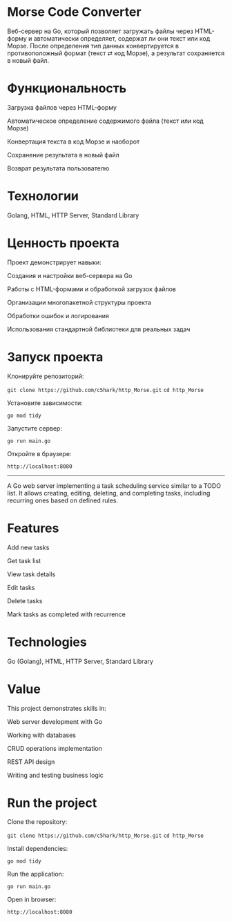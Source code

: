 # Morse Code Converter

Веб-сервер на Go, который позволяет загружать файлы через HTML-форму и автоматически определяет, содержат ли они текст или код Морзе.
После определения тип данных конвертируется в противоположный формат (текст ⇄ код Морзе), а результат сохраняется в новый файл.

# Функциональность

Загрузка файлов через HTML-форму

Автоматическое определение содержимого файла (текст или код Морзе)

Конвертация текста в код Морзе и наоборот

Сохранение результата в новый файл

Возврат результата пользователю

# Технологии
Golang, HTML, HTTP Server, Standard Library

# Ценность проекта

Проект демонстрирует навыки:

Создания и настройки веб-сервера на Go

Работы с HTML-формами и обработкой загрузок файлов

Организации многопакетной структуры проекта

Обработки ошибок и логирования

Использования стандартной библиотеки для реальных задач

# Запуск проекта

Клонируйте репозиторий:

`git clone https://github.com/c5hark/http_Morse.git`
`cd http_Morse`

Установите зависимости:

`go mod tidy`

Запустите сервер:

`go run main.go`

Откройте в браузере:

`http://localhost:8080`

----

A Go web server implementing a task scheduling service similar to a TODO list.
It allows creating, editing, deleting, and completing tasks, including recurring ones based on defined rules.

# Features

Add new tasks

Get task list

View task details

Edit tasks

Delete tasks

Mark tasks as completed with recurrence

# Technologies

Go (Golang), HTML, HTTP Server, Standard Library

# Value

This project demonstrates skills in:

Web server development with Go

Working with databases

CRUD operations implementation

REST API design

Writing and testing business logic

# Run the project

Clone the repository:

`git clone https://github.com/c5hark/http_Morse.git`
`cd http_Morse`

Install dependencies:

`go mod tidy`

Run the application:

`go run main.go`

Open in browser:

`http://localhost:8080`
